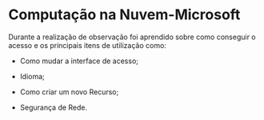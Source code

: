 
# Computação na Nuvem-Microsoft


<p>Durante a realização de observação foi aprendido sobre como conseguir o acesso e os principais itens de utilização como:</p>

- Como mudar a interface de acesso;

- Idioma;

- Como criar um novo Recurso;

- Segurança de Rede.



